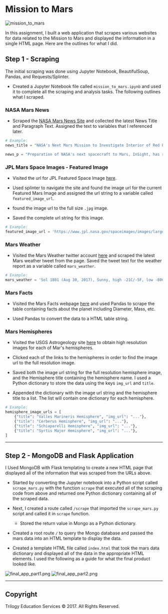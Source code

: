 # Mission to Mars

![mission_to_mars](sandbox/Images/mission_to_mars.jpg)

In this assignment, I built a web application that scrapes various websites for data related to the Mission to Mars and displayed the information in a single HTML page. Here are the outlines for what I did.

## Step 1 - Scraping

The initial scraping was done using Jupyter Notebook, BeautifulSoup, Pandas, and Requests/Splinter.

* Created a Jupyter Notebook file called `mission_to_mars.ipynb` and used it to complete all the scraping and analysis tasks. The following outlines what I scraped.

### NASA Mars News

* Scraped the [NASA Mars News Site](https://mars.nasa.gov/news/) and collected the latest News Title and Paragraph Text. Assigned the text to variables that I referenced later.

```python
# Example:
news_title = "NASA's Next Mars Mission to Investigate Interior of Red Planet"

news_p = "Preparation of NASA's next spacecraft to Mars, InSight, has ramped up this summer, on course for launch next May from Vandenberg Air Force Base in central California -- the first interplanetary launch in history from America's West Coast."
```

### JPL Mars Space Images - Featured Image

* Visited the url for JPL Featured Space Image [here](https://www.jpl.nasa.gov/spaceimages/?search=&category=Mars).

* Used splinter to navigate the site and found the image url for the current Featured Mars Image and assigned the url string to a variable called `featured_image_url`.

* found the image url to the full size `.jpg` image.

* Saved the complete url string for this image.

```python
# Example:
featured_image_url = 'https://www.jpl.nasa.gov/spaceimages/images/largesize/PIA16225_hires.jpg'
```

### Mars Weather

* Visited the Mars Weather twitter account [here](https://twitter.com/marswxreport?lang=en) and scraped the latest Mars weather tweet from the page. Saved the tweet text for the weather report as a variable called `mars_weather`.

```python
# Example:
mars_weather = 'Sol 1801 (Aug 30, 2017), Sunny, high -21C/-5F, low -80C/-112F, pressure at 8.82 hPa, daylight 06:09-17:55'
```

### Mars Facts

* Visited the Mars Facts webpage [here](http://space-facts.com/mars/) and used Pandas to scrape the table containing facts about the planet including Diameter, Mass, etc.

* Used Pandas to convert the data to a HTML table string.

### Mars Hemispheres

* Visited the USGS Astrogeology site [here](https://astrogeology.usgs.gov/search/results?q=hemisphere+enhanced&k1=target&v1=Mars) to obtain high resolution images for each of Mar's hemispheres.

* Clicked each of the links to the hemispheres in order to find the image url to the full resolution image.

* Saved both the image url string for the full resolution hemisphere image, and the Hemisphere title containing the hemisphere name. I used a Python dictionary to store the data using the keys `img_url` and `title`.

* Appended the dictionary with the image url string and the hemisphere title to a list. The list will contain one dictionary for each hemisphere.

```python
# Example:
hemisphere_image_urls = [
    {"title": "Valles Marineris Hemisphere", "img_url": "..."},
    {"title": "Cerberus Hemisphere", "img_url": "..."},
    {"title": "Schiaparelli Hemisphere", "img_url": "..."},
    {"title": "Syrtis Major Hemisphere", "img_url": "..."},
]
```

- - -

## Step 2 - MongoDB and Flask Application

I Used MongoDB with Flask templating to create a new HTML page that displayed all of the information that was scraped from the URLs above.

* Started by converting the Jupyter notebook into a Python script called `scrape_mars.py` with the function `scrape` that executed all of the scraping code from above and returned one Python dictionary containing all of the scraped data.

* Next, I created a route called `/scrape` that imported the `scrape_mars.py` script and called it in `scrape` function.

  * Stored the return value in Mongo as a Python dictionary.

* Created a root route `/` to query the Mongo database and passed the mars data into an HTML template to display the data.

* Created a template HTML file called `index.html` that took the mars data dictionary and displayed all of the data in the appropriate HTML elements. I used the following as a guide for what the final product looked like.

![final_app_part1.png](sandbox/Images/final_app_part1.png)
![final_app_part2.png](sandbox/Images/final_app_part2.png)

- - -


## Copyright

Trilogy Education Services © 2017. All Rights Reserved.
